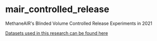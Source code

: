 # mair_controlled_release
MethaneAIR's Blinded Volume Controlled Release Experiments in 2021

[Datasets used in this research can be found here](https://drive.google.com/drive/folders/1Xg57yA2dFUpWyzNnZoe-Px13pd4NpnWq?usp=share_link)

